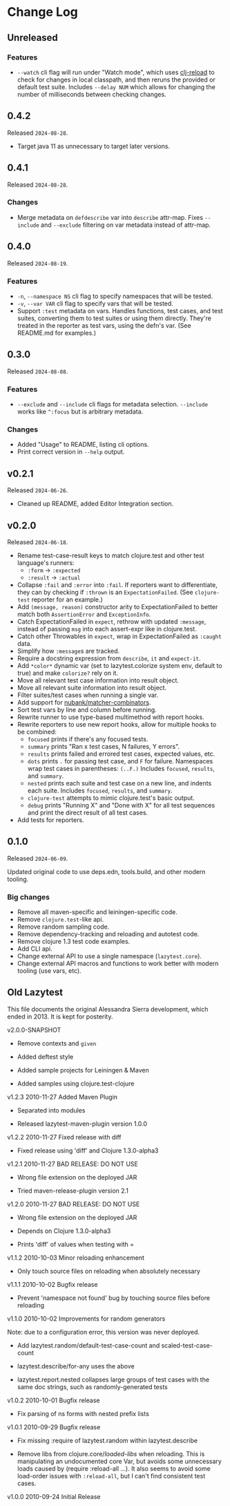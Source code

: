 # Change Log

## Unreleased

### Features

- `--watch` cli flag will run under "Watch mode", which uses [clj-reload](https://github.com/tonsky/clj-reload) to check for changes in local classpath, and then reruns the provided or default test suite. Includes `--delay NUM` which allows for changing the number of milliseconds between checking changes.

## 0.4.2

Released `2024-08-28`.

- Target java 11 as unnecessary to target later versions.

## 0.4.1

Released `2024-08-28`.

### Changes

- Merge metadata on `defdescribe` var into `describe` attr-map. Fixes `--include` and `--exclude` filtering on var metadata instead of attr-map.

## 0.4.0

Released `2024-08-19`.

### Features

- `-n`, `--namespace NS` cli flag to specify namespaces that will be tested.
- `-v`, `--var VAR` cli flag to specify vars that will be tested.
- Support `:test` metadata on vars. Handles functions, test cases, and test suites, converting them to test suites or using them directly. They're treated in the reporter as test vars, using the defn's var. (See README.md for examples.)

## 0.3.0

Released `2024-08-08`.

### Features

- `--exclude` and `--include` cli flags for metadata selection. `--include` works like `^:focus` but is arbitrary metadata.

### Changes

- Added "Usage" to README, listing cli options.
- Print correct version in `--help` output.

## v0.2.1

Released `2024-06-26`.

- Cleaned up README, added Editor Integration section.

## v0.2.0

Released `2024-06-18`.

- Rename test-case-result keys to match clojure.test and other test language's runners:
  * `:form` -> `:expected`
  * `:result` -> `:actual`
- Collapse `:fail` and `:error` into `:fail`. If reporters want to differentiate, they can by checking if `:thrown` is an `ExpectationFailed`. (See `clojure-test` reporter for an example.)
- Add `(message, reason)` constructor arity to ExpectationFailed to better match both `AssertionError` and `ExceptionInfo`.
- Catch ExpectationFailed in `expect`, rethrow with updated `:message`, instead of passing `msg` into each assert-expr like in clojure.test.
- Catch other Throwables in `expect`, wrap in ExpectationFailed as `:caught` data.
- Simplify how `:message`s are tracked.
- Require a docstring expression from `describe`, `it` and `expect-it`.
- Add `*color*` dynamic var (set to lazytest.colorize system env, default to true) and make `colorize?` rely on it.
- Move all relevant test case information into result object.
- Move all relevant suite information into result object.
- Filter suites/test cases when running a single var.
- Add support for [nubank/matcher-combinators](https://github.com/nubank/matcher-combinators).
- Sort test vars by line and column before running.
- Rewrite runner to use type-based multimethod with report hooks.
- Rewrite reporters to use new report hooks, allow for multiple hooks to be combined:
  * `focused` prints if there's any focused tests.
  * `summary` prints "Ran x test cases, N failures, Y errors".
  * `results` prints failed and errored test cases, expected values, etc.
  * `dots` prints `.` for passing test case, and `F` for failure. Namespaces wrap test cases in parentheses: `(..F.)` Includes `focused`, `results`, and `summary`.
  * `nested` prints each suite and test case on a new line, and indents each suite. Includes `focused`, `results`, and `summary`.
  * `clojure-test` attempts to mimic clojure.test's basic output.
  * `debug` prints "Running X" and "Done with X" for all test sequences and print the direct result of all test cases.
- Add tests for reporters.

## 0.1.0

Released `2024-06-09`.

Updated original code to use deps.edn, tools.build, and other modern tooling.

### Big changes

* Remove all maven-specific and leiningen-specific code.
* Remove `clojure.test`-like api.
* Remove random sampling code.
* Remove dependency-tracking and reloading and autotest code.
* Remove clojure 1.3 test code examples.
* Add CLI api.
* Change external API to use a single namespace (`lazytest.core`).
* Change external API macros and functions to work better with modern tooling (use vars, etc).

## Old Lazytest

This file documents the original Alessandra Sierra development, which ended in 2013. It is kept for posterity.

v2.0.0-SNAPSHOT

 * Remove contexts and `given`

 * Added deftest style

 * Added sample projects for Leiningen & Maven

 * Added samples using clojure.test-clojure


v1.2.3        2010-11-27        Added Maven Plugin

 * Separated into modules

 * Released lazytest-maven-plugin version 1.0.0


v1.2.2        2010-11-27        Fixed release with diff

 * Fixed release using 'diff' and Clojure 1.3.0-alpha3


v1.2.1        2010-11-27        BAD RELEASE: DO NOT USE

 * Wrong file extension on the deployed JAR

 * Tried maven-release-plugin version 2.1


v1.2.0        2010-11-27        BAD RELEASE: DO NOT USE

 * Wrong file extension on the deployed JAR

 * Depends on Clojure 1.3.0-alpha3

 * Prints 'diff' of values when testing with =


v1.1.2        2010-10-03        Minor reloading enhancement

 * Only touch source files on reloading when absolutely necessary


v1.1.1        2010-10-02        Bugfix release

 * Prevent 'namespace not found' bug by touching source files before
   reloading


v1.1.0        2010-10-02        Improvements for random generators

 Note: due to a configuration error, this version was never deployed.

 * Add lazytest.random/default-test-case-count and
   scaled-test-case-count

 * lazytest.describe/for-any uses the above

 * lazytest.report.nested collapses large groups of test cases with
   the same doc strings, such as randomly-generated tests


v1.0.2        2010-10-01        Bugfix release

 * Fix parsing of ns forms with nested prefix lists


v1.0.1        2010-09-29        Bugfix release

 * Fix missing :require of lazytest.random within lazytest.describe

 * Remove libs from clojure.core/*loaded-libs* when reloading. This is
   manipulating an undocumented core Var, but avoids some unnecessary
   loads caused by (require :reload-all ...). It also seems to avoid
   some load-order issues with `:reload-all`, but I can't find
   consistent test cases.


v1.0.0        2010-09-24        Initial Release
